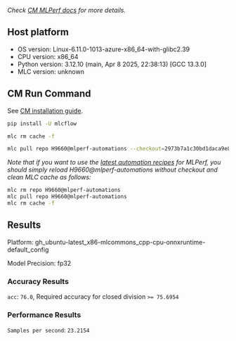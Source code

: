 *Check [CM MLPerf docs](https://docs.mlcommons.org/inference) for more details.*

## Host platform

* OS version: Linux-6.11.0-1013-azure-x86_64-with-glibc2.39
* CPU version: x86_64
* Python version: 3.12.10 (main, Apr  8 2025, 22:38:13) [GCC 13.3.0]
* MLC version: unknown

## CM Run Command

See [CM installation guide](https://docs.mlcommons.org/inference/install/).

```bash
pip install -U mlcflow

mlc rm cache -f

mlc pull repo H9660@mlperf-automations --checkout=2973b7a1c30bd1daca9e82719be1931a2af71c69


```
*Note that if you want to use the [latest automation recipes](https://docs.mlcommons.org/inference) for MLPerf,
 you should simply reload H9660@mlperf-automations without checkout and clean MLC cache as follows:*

```bash
mlc rm repo H9660@mlperf-automations
mlc pull repo H9660@mlperf-automations
mlc rm cache -f

```

## Results

Platform: gh_ubuntu-latest_x86-mlcommons_cpp-cpu-onnxruntime-default_config

Model Precision: fp32

### Accuracy Results 
`acc`: `76.0`, Required accuracy for closed division `>= 75.6954`

### Performance Results 
`Samples per second`: `23.2154`

